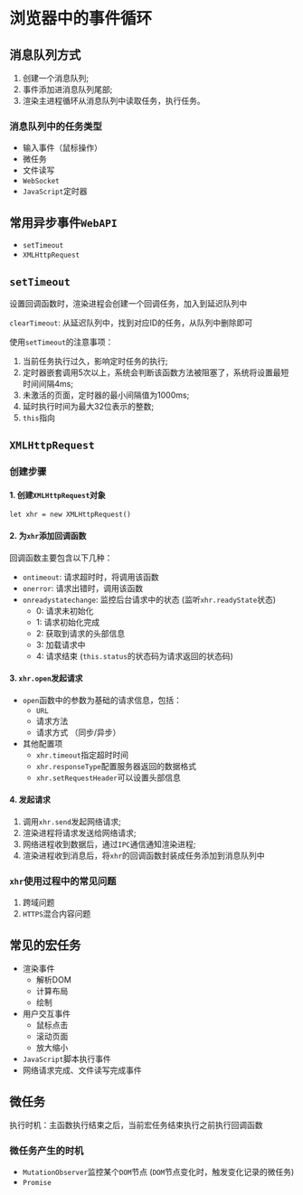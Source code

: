 # 浏览器中的事件循环

## 消息队列方式
1. 创建一个消息队列;
2. 事件添加进消息队列尾部;
3. 渲染主进程循环从消息队列中读取任务，执行任务。

### 消息队列中的任务类型
- 输入事件（鼠标操作）
- 微任务
- 文件读写
- `WebSocket`
- `JavaScript`定时器

## 常用异步事件`WebAPI`
- `setTimeout`
- `XMLHttpRequest`

## `setTimeout`
设置回调函数时，渲染进程会创建一个回调任务，加入到延迟队列中

`clearTimeout`:
从延迟队列中，找到对应ID的任务，从队列中删除即可

使用`setTimeout`的注意事项：
1. 当前任务执行过久，影响定时任务的执行;
2. 定时器嵌套调用5次以上，系统会判断该函数方法被阻塞了，系统将设置最短时间间隔4ms;
3. 未激活的页面，定时器的最小间隔值为1000ms;
4. 延时执行时间为最大32位表示的整数;
5. `this`指向

## `XMLHttpRequest`

### 创建步骤

#### 1. 创建`XMLHttpRequest`对象
`let xhr = new XMLHttpRequest()`

#### 2. 为`xhr`添加回调函数
回调函数主要包含以下几种：
- `ontimeout`: 请求超时时，将调用该函数
- `onerror`: 请求出错时，调用该函数
- `onreadystatechange`: 监控后台请求中的状态 (监听`xhr.readyState`状态)
  - 0: 请求未初始化
  - 1: 请求初始化完成
  - 2: 获取到请求的头部信息
  - 3: 加载请求中
  - 4: 请求结束 (`this.status`的状态码为请求返回的状态码)

#### 3. `xhr.open`发起请求
- `open`函数中的参数为基础的请求信息，包括：
  - `URL`
  - 请求方法
  - 请求方式 （同步/异步）
- 其他配置项
  - `xhr.timeout`指定超时时间
  - `xhr.responseType`配置服务器返回的数据格式
  - `xhr.setRequestHeader`可以设置头部信息

#### 4. 发起请求
1. 调用`xhr.send`发起网络请求;
2. 渲染进程将请求发送给网络请求;
3. 网络进程收到数据后，通过`IPC`通信通知渲染进程;
4. 渲染进程收到消息后，将`xhr`的回调函数封装成任务添加到消息队列中

### `xhr`使用过程中的常见问题
1. 跨域问题
2. `HTTPS`混合内容问题

## 常见的宏任务
- 渲染事件
  - 解析DOM
  - 计算布局
  - 绘制
- 用户交互事件
  - 鼠标点击
  - 滚动页面
  - 放大缩小
- `JavaScript`脚本执行事件
- 网络请求完成、文件读写完成事件

## 微任务
执行时机：主函数执行结束之后，当前宏任务结束执行之前执行回调函数

### 微任务产生的时机
- `MutationObserver`监控某个`DOM`节点 (`DOM`节点变化时，触发变化记录的微任务)
- `Promise`
